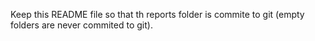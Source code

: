 Keep this README file so that th reports folder is commite to git (empty folders are never commited to git).